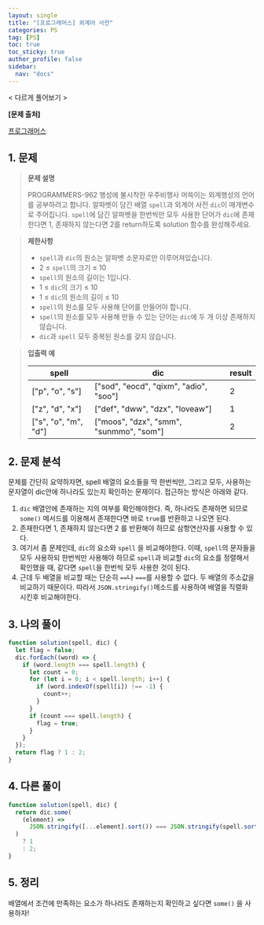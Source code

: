```yaml
---
layout: single
title: "[프로그래머스] 외계어 사전"
categories: PS
tag: [PS]
toc: true
toc_sticky: true
author_profile: false
sidebar:
  nav: "docs"
---
```


< 다르게 풀어보기 >

**[문제 출처]**

[프로그래머스](https://school.programmers.co.kr/learn/courses/30/lessons/120869)

## 1. 문제

> **문제 설명**
>
> PROGRAMMERS-962 행성에 불시착한 우주비행사 머쓱이는 외계행성의 언어를 공부하려고 합니다. 알파벳이 담긴 배열 `spell`과 외계어 사전 `dic`이 매개변수로 주어집니다. `spell`에 담긴 알파벳을 한번씩만 모두 사용한 단어가 `dic`에 존재한다면 1, 존재하지 않는다면 2를 return하도록 solution 함수를 완성해주세요.

> **제한사항**
>
> - `spell`과 `dic`의 원소는 알파벳 소문자로만 이루어져있습니다.
> - 2 ≤ `spell`의 크기 ≤ 10
> - `spell`의 원소의 길이는 1입니다.
> - 1 ≤ `dic`의 크기 ≤ 10
> - 1 ≤ `dic`의 원소의 길이 ≤ 10
> - `spell`의 원소를 모두 사용해 단어를 만들어야 합니다.
> - `spell`의 원소를 모두 사용해 만들 수 있는 단어는 `dic`에 두 개 이상 존재하지 않습니다.
> - `dic`과 `spell` 모두 중복된 원소를 갖지 않습니다.

> **입출력 예**
>
> | spell                | dic                                     | result |
> | -------------------- | --------------------------------------- | ------ |
> | ["p", "o", "s"]      | ["sod", "eocd", "qixm", "adio", "soo"]  | 2      |
> | ["z", "d", "x"]      | ["def", "dww", "dzx", "loveaw"]         | 1      |
> | ["s", "o", "m", "d"] | ["moos", "dzx", "smm", "sunmmo", "som"] | 2      |

## 2. 문제 분석

문제를 간단히 요약하자면, spell 배열의 요소들을 딱 한번씩만, 그리고 모두, 사용하는 문자열이 dic안에 하나라도 있는지 확인하는 문제이다. 접근하는 방식은 아래와 같다.

1. `dic` 배열안에 존재하는 지의 여부를 확인해야한다. 즉, 하나라도 존재하면 되므로 `some()` 메서드를 이용해서 존재한다면 바로 `true`를 반환하고 나오면 된다.
2. 존재한다면 1, 존재하지 않는다면 2 를 반환해야 하므로 삼항연산자를 사용할 수 있다.
3. 여기서 좀 문제인데, `dic`의 요소와 `spell` 을 비교해야한다. 이때, `spell`의 문자들을 모두 사용하되 한번씩만 사용해야 하므로 `spell`과 비교할 `dic`의 요소를 정렬해서 확인했을 때, 같다면 `spell`을 한번씩 모두 사용한 것이 된다.
4. 근데 두 배열을 비교할 때는 단순히 `==`나 `===`를 사용할 수 없다. 두 배열의 주소값을 비교하기 때문이다. 따라서 `JSON.stringify()`메소드를 사용하여 배열을 직렬화 시킨후 비교해야한다.

## 3. 나의 풀이

```js
function solution(spell, dic) {
  let flag = false;
  dic.forEach((word) => {
    if (word.length === spell.length) {
      let count = 0;
      for (let i = 0; i < spell.length; i++) {
        if (word.indexOf(spell[i]) !== -1) {
          count++;
        }
      }
      if (count === spell.length) {
        flag = true;
      }
    }
  });
  return flag ? 1 : 2;
}
```

## 4. 다른 풀이

```js
function solution(spell, dic) {
  return dic.some(
    (element) =>
      JSON.stringify([...element].sort()) === JSON.stringify(spell.sort())
  )
    ? 1
    : 2;
}
```

## 5. 정리

배열에서 조건에 만족하는 요소가 하나라도 존재하는지 확인하고 싶다면 `some()` 을 사용하자!
